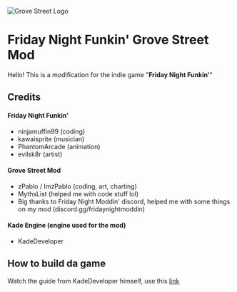 ![Grove Street Logo](https://cdn.discordapp.com/attachments/703343699098337460/874123460232757288/GroveStreetLogo.png)
# Friday Night Funkin' Grove Street Mod
Hello! This is a modification for the indie game "**Friday Night Funkin'**"
## Credits
#### Friday Night Funkin'
- ninjamuffin99 (coding)
- kawaisprite (musician)
- PhantomArcade (animation)
- evilsk8r (artist)
#### Grove Street Mod
- zPablo / ImzPablo (coding, art, charting)
- MythsList (helped me with code stuff lol)
- Big thanks to Friday Night Moddin' discord, helped me with some things on my mod (discord.gg/fridaynightmoddin)
#### Kade Engine (engine used for the mod)
- KadeDeveloper
## How to build da game
Watch the guide from KadeDeveloper himself, use this [link](https://github.com/KadeDev/Kade-Engine/blob/stable/docs/building.md)
